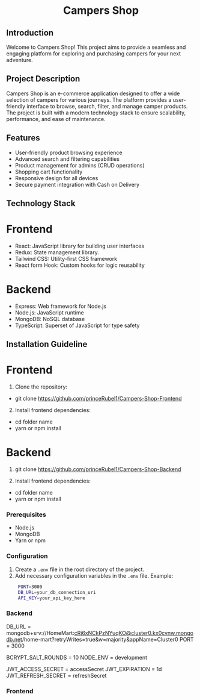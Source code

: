 <div align="center">
  <h1>Campers Shop</h1>
</div>

## Introduction

Welcome to Campers Shop! This project aims to provide a seamless and engaging platform for exploring and purchasing campers for your next adventure.

## Project Description

Campers Shop is an e-commerce application designed to offer a wide selection of campers for various journeys. The platform provides a user-friendly interface to browse, search, filter, and manage camper products. The project is built with a modern technology stack to ensure scalability, performance, and ease of maintenance.

## Features

- User-friendly product browsing experience
- Advanced search and filtering capabilities
- Product management for admins (CRUD operations)
- Shopping cart functionality
- Responsive design for all devices
- Secure payment integration with Cash on Delivery

## Technology Stack

# Frontend

- React: JavaScript library for building user interfaces
- Redux: State management library.
- Tailwind CSS: Utility-first CSS framework
- React form Hook: Custom hooks for logic reusability

# Backend

- Express: Web framework for Node.js
- Node.js: JavaScript runtime
- MongoDB: NoSQL database
- TypeScript: Superset of JavaScript for type safety

## Installation Guideline

# Frontend

1. Clone the repository:

- git clone https://github.com/princeRubel1/Campers-Shop-Frontend

2. Install frontend dependencies:

- cd folder name
- yarn or npm install

# Backend

1. git clone https://github.com/princeRubel1/Campers-Shop-Backend

2. Install frontend dependencies:

- cd folder name
- yarn or npm install

### Prerequisites

- Node.js
- MongoDB
- Yarn or npm

### Configuration

1. Create a `.env` file in the root directory of the project.
2. Add necessary configuration variables in the `.env` file.
   Example:
   ```bash
    PORT=3000
    DB_URL=your_db_connection_uri
    API_KEY=your_api_key_here
   ```
### Backend

DB_URL =  mongodb+srv://HomeMart:cRj6xNCkPzNYuqKO@cluster0.kx0cvnw.mongodb.net/home-mart?retryWrites=true&w=majority&appName=Cluster0
PORT = 3000


BCRYPT_SALT_ROUNDS = 10
NODE_ENV = development

JWT_ACCESS_SECRET = accessSecret
JWT_EXPIRATION = 1d
JWT_REFRESH_SECRET = refreshSecret

### Frontend 


